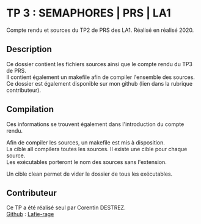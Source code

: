 # TP 3 : SEMAPHORES | PRS | LA1

Compte rendu et sources du TP2 de PRS des LA1. Réalisé en réalisé 2020.

## Description

Ce dossier contient les fichiers sources ainsi que le compte rendu du TP3 de PRS.  
Il contient également un makefile afin de compiler l'ensemble des sources.  
Ce dossier est également disponible sur mon github (lien dans la rubrique contributeur).

## Compilation

Ces informations se trouvent également dans l'introduction du compte rendu.

Afin de compiler les sources, un makefile est mis à disposition.  
La cible all compilera toutes les sources. Il existe une cible pour chaque source.  
Les exécutables porteront le nom des sources sans l'extension.  

Un cible clean permet de vider le dossier de tous les exécutables.

## Contributeur

Ce TP a été réalisé seul par Corentin DESTREZ.  
[Github](https://github.com/Lafie-rage/PRS-LA1/tree/master/TP1) : [Lafie-rage](https://github.com/Lafie-rage)
